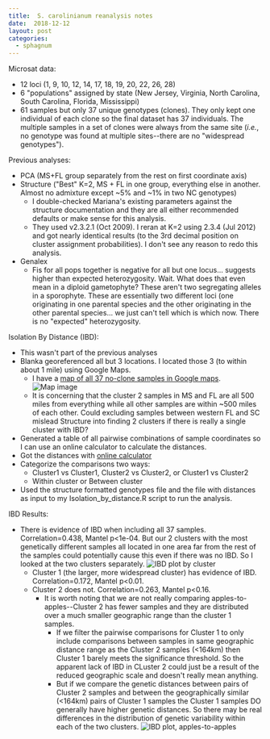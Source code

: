 ```yaml
---
title:  S. carolinianum reanalysis notes
date:  2018-12-12
layout: post
categories:
  - sphagnum
---
```


Microsat data:
  * 12 loci (1, 9, 10, 12, 14, 17, 18, 19, 20, 22, 26, 28)
  * 6 "populations" assigned by state (New Jersey, Virginia, North Carolina, South Carolina, Florida, Mississippi)
  * 61 samples but only 37 unique genotypes (clones). They only kept one individual of each clone so the final dataset has 37 individuals. The multiple samples in a set of clones were always from the same site (_i.e._, no genotype was found at multiple sites--there are no "widespread genotypes").

Previous analyses:
* PCA (MS+FL group separately from the rest on first coordinate axis)
* Structure ("Best" K=2, MS + FL in one group, everything else in another. Almost no admixture except ~5% and ~1% in two NC genotypes)
  - I double-checked Mariana's existing parameters against the structure documentation and they are all either recommended defaults or make sense for this analysis.
  - They used v2.3.2.1 (Oct 2009). I reran at K=2 using 2.3.4 (Jul 2012) and got nearly identical results (to the 3rd decimal position on cluster assignment probabilities). I don't see any reason to redo this analysis.
* Genalex
  - Fis for all pops together is negative for all but one locus... suggests higher than expected heterozygosity.  Wait. What does that even mean in a diploid gametophyte? These aren't two segregating alleles in a sporophyte. These are essentially two different loci (one originating in one parental species and the other originating in the other parental species... we just can't tell which is which now. There is no "expected" heterozygosity.

Isolation By Distance (IBD):
  * This wasn't part of the previous analyses
  * Blanka georeferenced all but 3 locations. I located those 3 (to within about 1 mile) using Google Maps.
    - I have a [map of all 37 no-clone samples in Google maps][2]. ![Map image][image1]
    - It is concerning that the cluster 2 samples in MS and FL are all 500 miles from everything while all other samples are within ~500 miles of each other. Could excluding samples between western FL and SC mislead Structure into finding 2 clusters if there is really a single cluster with IBD?
  * Generated a table of all pairwise combinations of sample coordinates so I can use an online calculator to calculate the distances.
  * Got the distances with [online calculator][1]
  * Categorize the comparisons two ways:
    - Cluster1 vs Cluster1, Cluster2 vs Cluster2, or Cluster1 vs Cluster2
    - Within cluster or Between cluster
  * Used the structure formatted genotypes file and the file with distances as input to my Isolation_by_distance.R script to run the analysis.

IBD Results:
  * There is evidence of IBD when including all 37 samples. Correlation=0.438, Mantel p<1e-04. But our 2 clusters with the most genetically different samples all located in one area far from the rest of the samples could potentially cause this even if there was no IBD. So I looked at the two clusters separately. ![IBD plot by cluster][image2]
    - Cluster 1 (the larger, more widespread cluster) has evidence of IBD. Correlation=0.172, Mantel p<0.01.
    - Cluster 2 does not. Correlation=0.263, Mantel p<0.16.
        - It is worth noting that we are not really comparing apples-to-apples--Cluster 2 has fewer samples and they are distributed over a much smaller geographic range than the cluster 1 samples.
          - If we filter the pairwise comparisons for Cluster 1 to only include comparisons between samples in same geographic distance range as the Cluster 2 samples (<164km) then Cluster 1 barely meets the significance threshold. So the apparent lack of IBD in CLuster 2 could just be a result of the reduced geographic scale and doesn't really mean anything.
          - But if we compare the genetic distances between pairs of Cluster 2 samples and between the geographically similar (<164km) pairs of Cluster 1 samples the Cluster 1 samples DO generally have higher genetic distances. So there may be real differences in the distribution of genetic variability within each of the two clusters. ![IBD plot, apples-to-apples][image3]

[image1]: {{site.image_path}}S_carolinianum_site_map.png
[image2]: {{site.image_path}}S_carolinianum_IBD_by_cluster.png
[image3]: {{site.image_path}}S_carolinianum_IBD_apples_to_apples.png

[1]: http://www.stevemorse.org/nearest/distancebatch.html
[2]: https://drive.google.com/open?id=1cWk3ho2RuQc4NRAgKqdivB_V_C4BtNpd&usp=sharing
